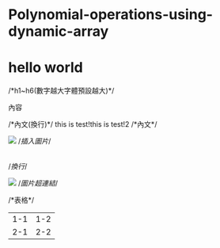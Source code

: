 # Polynomial-operations-using-dynamic-array
<h1>hello world</h1> /*h1~h6(數字越大字體預設越大)*/

<p>內容</p> /*內文(換行)*/
<a>this is test!</a><a>this is test!2</a> /*內文*/


<img src="https://images2.gamme.com.tw/news2/2017/97/59/qZqapqWblqCbp6Q.jpg"> /*插入圖片*/

<br> /*換行*/

<a href="http://yahoo.com"><img src="https://images2.gamme.com.tw/news2/2017/97/59/qZqapqWblqCbp6Q.jpg"></a> /*圖片超連結*/

<table>  /*表格*/
  <tr>
    <td>1-1</td>
    <td>1-2</td>
  </tr>
  <tr>
    <td>2-1</td>
    <td>2-2</td>
  </tr>
</table>




